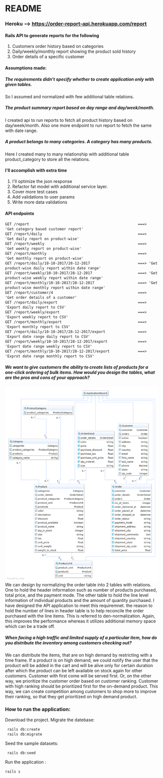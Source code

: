 # README
### Heroku --> https://order-report-api.herokuapp.com/report

#### Rails API to generate reports for the following
 1) Customers order history based on categories
 2) Daily/weekly/monthly report showing the product sold history
 3) Order details of a specific customer
 
 #### Assumptions made:
 ##### The requirements didn't specify whether to create application only with given tables. 
 So I assumed and normalized with few additional table relations.
 
 ##### The product summary report based on day range and day/week/month.
 I created api to run reports to fetch all product history based on day/week/month.
 Also one more endpoint to run report to fetch the same with date range.
 
 ##### A product belongs to many categories. A category has many products. 
 Here I created many to many relationship with additional table product_category to store  all the relations.
 
 #### I'll accomplish with extra time
 1) I'll optimize the json response 
 2) Refactor fat model with additional service layer.
 3) Cover more test cases
 4) Add validations to user params
 5) Write more data validations
 
 #### API endpoints
 ```
 GET /report                                                  ===>  'Get category based customer report'
 GET /report/daily                                            ===>  'Get daily report on product-wise'
 GET /report/weekly                                           ===>  'Get weekly report on product-wise'
 GET /report/monthly                                          ===>  'Get monthly report on product-wise'
 GET /report/daily/10-10-2017/28-12-2017                      ===> 'Get product-wise daily report within date range'
 GET /report/weekly/10-10-2017/28-12-2017                     ===> 'Get product-wise weekly report within date range'
 GET /report/monthly/10-10-2017/28-12-2017                    ===> 'Get product-wise monthly report within date range'
 GET /report/customer/4                                       ===>  'Get order details of a customer'
 GET /report/daily/export                                     ===> 'Export daily report to CSV'
 GET /report/weekly/export                                    ===> 'Export weekly report to CSV'
 GET /report/monthly/export                                   ===> 'Export monthly report to CSV'
 GET /report/daily/10-10-2017/28-12-2017/export               ===> 'Export date range daily report to CSV'
 GET /report/weekly/10-10-2017/28-12-2017/export              ===> 'Export date range weekly report to CSV'
 GET /report/monthly/10-10-2017/28-12-2017/export             ===> 'Exprot date range monthly report to CSV'
 
```

##### We want to give customers the ability to create lists of products for a one-click ordering of bulk items. How would you design the tables, what are the pros and cons of your approach?
![alt text](Order-db.png)
We can design by normalizing the order table into 2 tables with relations. One to hold the header information such as number of products purchased, total price, and the payment mode. The other table to hold the line level information of individual products and the amount of quantity purchased. I have designed the API application to meet this requiremnet. the reason  to  hold the number of lines in header table is to help reconcile the order purchased with the line items. This is referred to den-normalization. Again, this improves the performance whereas it utilizes additional memory space which can be a trade off.


##### When facing a high traffic and limited supply of a particular item, how do you distribute the inventory among customers checking out?
We can distribute the items, that are on high demand by restricting with a time frame. If a product is on high demand, we could notify the user that the product will be added in the cart and will be alive only for certain duration after which the product can be left available on stock again for other customers. Customer with first come will be served first. Or, on the other way, we prioritize the customer order based on customer ranking. Customer with high ranking should be prioritized first for the on-demand product. This way, we can create competition among customers to shop more to improve their ranking, so that they get prioritized on high demand product.

### How to run the application:
Download the project.
Migrate the datebase:
```
 rails db:create
 rails db:migrate
```
Seed the sample datasets:
```
 rails db:seed
```

Run the application :

```
rails s
```

  
